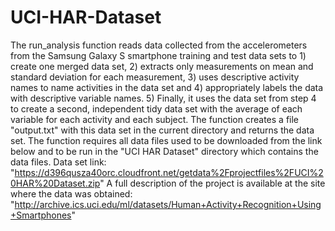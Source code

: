 # UCI-HAR-Dataset
The run_analysis function reads data collected from the accelerometers from the 
Samsung Galaxy S smartphone training and test data sets to 1) create 
one merged data set, 2) extracts only measurements on mean and 
standard deviation for each measurement, 3) uses descriptive activity 
names to name activities in the data set and 4) appropriately labels 
the data with descriptive variable names. 5) Finally, it uses the data 
set from step 4 to create a second, independent tidy data set with the 
average of each variable for each activity and each subject. The
function creates a file "output.txt" with this data set in the current
directory and returns the data set.
The function requires all data files used to be downloaded from the 
link below and to be run in the "UCI HAR Dataset" directory which 
contains the data files.
Data set link: 
"https://d396qusza40orc.cloudfront.net/getdata%2Fprojectfiles%2FUCI%20HAR%20Dataset.zip"
A full description of the project is available at the site where the 
data was obtained:
"http://archive.ics.uci.edu/ml/datasets/Human+Activity+Recognition+Using+Smartphones" 
